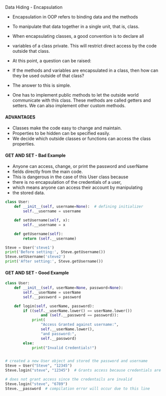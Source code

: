 Data Hiding - Encapsulation

- Encapsulation in OOP refers to binding data and the methods
- To manipulate that data together in a single unit, that is, class.
- When encapsulating classes, a good convention is to declare all
- variables of a class private. This will restrict direct access by the code outside that class.

- At this point, a question can be raised: 
- If the methods and variables are encapsulated in a class, then how can they be used outside of that class?

- The answer to this is simple. 
- One has to implement public methods to let the outside world communicate with this class. These methods are called getters and setters. We can also implement other custom methods.

#### ADVANTAGES

- Classes make the code easy to change and maintain.
- Properties to be hidden can be specified easily.
- We decide which outside classes or functions can access the class properties.

#### GET AND SET - Bad Example 

- Anyone can access, change, or print the password and userName
- fields directly from the main code.
- This is dangerous in the case of this User class because 
- there is no encapsulation of the credentials of a user, 
- which means anyone can access their account by manipulating 
- the stored data.

```python
class User:
    def __init__(self, username=None):  # defining initializer
        self.__username = username

    def setUsername(self, x):
        self.__username = x

    def getUsername(self):
        return (self.__username)

Steve = User('steve1')
print('Before setting:', Steve.getUsername())
Steve.setUsername('steve2')
print('After setting:', Steve.getUsername())
```

#### GET AND SET - Good Example

```python
class User:
    def __init__(self, userName=None, password=None):
        self.__userName = userName
        self.__password = password

    def login(self, userName, password):
        if ((self.__userName.lower() == userName.lower())
                and (self.__password == password)):
            print(
                "Access Granted against username:",
                self.__userName.lower(),
                "and password:",
                self.__password)
        else:
            print("Invalid Credentials!")


# created a new User object and stored the password and username
Steve = User("Steve", "12345")
Steve.login("steve", "12345")  # Grants access because credentials are valid

# does not grant access since the credentails are invalid
Steve.login("steve", "6789")
Steve.__password  # compilation error will occur due to this line
```
